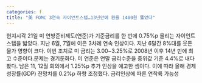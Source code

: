 ```yaml
---
categories: f
title: "美 FOMC 3연속 자이언트스텝…13년만에 환율 1400원 뚫었다"
---
```

현지시각 21일 미 연방준비제도(연준)가 기준금리를 한 번에 0.75%p 올리는 자이언트스텝을 밟았다. 지난 6월, 7월에 이은 3차례 연속 인상이다. 지난 6달간 8%대를 웃돈 물가 영향이 크다. 이번 조치로 미 금리는 3.00~3.25%로 2008년 이후 14년 만에 최고 수준이다.문제는 경기둔화다. 미 연준은 연말 금리수준을 중위값 기준 4.4%로 내다봤다. 남은 11, 12월 회의에서 1.25%p 추가 인상을 예고한 셈이다. 이에 따라 올해 경제성장률(GDP) 전망치를 0.2%p 하향 조정했다. 금리인상에 따른 연착륙 가능성